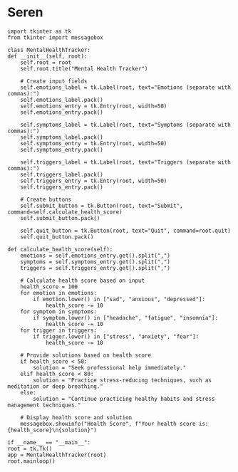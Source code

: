 # Seren
    import tkinter as tk
    from tkinter import messagebox

    class MentalHealthTracker:
    def __init__(self, root):
        self.root = root
        self.root.title("Mental Health Tracker")

        # Create input fields
        self.emotions_label = tk.Label(root, text="Emotions (separate with commas):")
        self.emotions_label.pack()
        self.emotions_entry = tk.Entry(root, width=50)
        self.emotions_entry.pack()

        self.symptoms_label = tk.Label(root, text="Symptoms (separate with commas):")
        self.symptoms_label.pack()
        self.symptoms_entry = tk.Entry(root, width=50)
        self.symptoms_entry.pack()

        self.triggers_label = tk.Label(root, text="Triggers (separate with commas):")
        self.triggers_label.pack()
        self.triggers_entry = tk.Entry(root, width=50)
        self.triggers_entry.pack()

        # Create buttons
        self.submit_button = tk.Button(root, text="Submit", command=self.calculate_health_score)
        self.submit_button.pack()

        self.quit_button = tk.Button(root, text="Quit", command=root.quit)
        self.quit_button.pack()

    def calculate_health_score(self):
        emotions = self.emotions_entry.get().split(",")
        symptoms = self.symptoms_entry.get().split(",")
        triggers = self.triggers_entry.get().split(",")

        # Calculate health score based on input
        health_score = 100
        for emotion in emotions:
            if emotion.lower() in ["sad", "anxious", "depressed"]:
                health_score -= 10
        for symptom in symptoms:
            if symptom.lower() in ["headache", "fatigue", "insomnia"]:
                health_score -= 10
        for trigger in triggers:
            if trigger.lower() in ["stress", "anxiety", "fear"]:
                health_score -= 10

        # Provide solutions based on health score
        if health_score < 50:
            solution = "Seek professional help immediately."
        elif health_score < 80:
            solution = "Practice stress-reducing techniques, such as meditation or deep breathing."
        else:
            solution = "Continue practicing healthy habits and stress management techniques."

        # Display health score and solution
        messagebox.showinfo("Health Score", f"Your health score is: {health_score}\n{solution}")

    if __name__ == "__main__":
    root = tk.Tk()
    app = MentalHealthTracker(root)
    root.mainloop()
